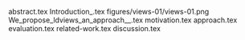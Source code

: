 abstract.tex
Introduction_.tex
figures/views-01/views-01.png
We_propose_ldviews_an_approach__.tex
motivation.tex
approach.tex
evaluation.tex
related-work.tex
discussion.tex